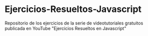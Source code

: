 # Ejercicios-Resueltos-Javascript
Repositorio de los ejercicios de la serie de videotutoriales gratuitos publicada en YouTube "Ejercicios Resueltos en Javascript"
